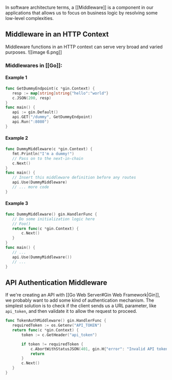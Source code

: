 In software architecture terms, a [[Middleware]] is a component in our applications that allows us to focus on business logic by resolving some low-level complexities.
## Middleware in an HTTP Context
Middleware functions in an HTTP context can serve very broad and varied purposes.
![[image 6.png]]
### Middlewares in [[Go]]:
#### Example 1
```go
func GetDummyEndpoint(c *gin.Context) {
   resp := map[string]string{"hello":"world"}
   c.JSON(200, resp)
}
func main() {
   api := gin.Default()
   api.GET("/dummy", GetDummyEndpoint)
   api.Run(":8080")
}
```
#### Example 2
```go
func DummyMiddleware(c *gin.Context) {
   fmt.Println("I'm a dummy!")
   // Pass on to the next-in-chain
   c.Next()
}
func main() {
   // Insert this middleware definition before any routes
   api.Use(DummyMiddleware)
   // ... more code
}
```
#### Example 3
```go
func DummyMiddleware() gin.HandlerFunc {
   // Do some initialization logic here
   // Foo()
   return func(c *gin.Context) {
       c.Next()
   }
}
func main() {
   // ...
   api.Use(DummyMiddleware())
   // ...
}
```
## API Authentication Middleware
If we're creating an API with [[Go Web Server#Gin Web Framework|Gin]], we probably want to add some kind of authentication mechanism. The simplest solution is to check if the client sends us a URL parameter, like `api_token`, and then validate it to allow the request to proceed.
```go
func TokenAuthMiddleware() gin.HandlerFunc {
   requiredToken := os.Getenv("API_TOKEN")
   return func(c *gin.Context) {
       token := c.GetHeader("api_token")

       if token != requiredToken {
           c.AbortWithStatusJSON(401, gin.H{"error": "Invalid API token"})
           return
       }    
       c.Next()
   }
}
```